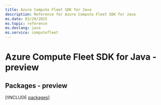 ```yaml
---
title: Azure Compute Fleet SDK for Java
description: Reference for Azure Compute Fleet SDK for Java
ms.date: 03/29/2025
ms.topic: reference
ms.devlang: java
ms.service: computefleet
---
```

# Azure Compute Fleet SDK for Java - preview
## Packages - preview
[!INCLUDE [packages](compute-fleet-index.md)]